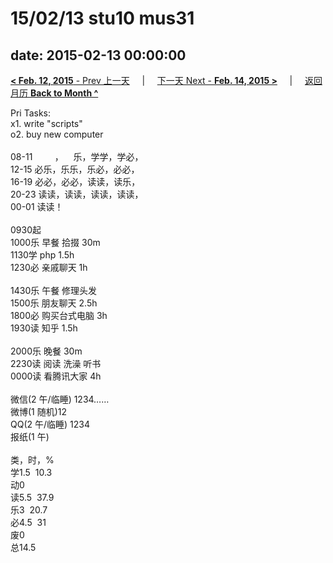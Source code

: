 # 15/02/13 stu10 mus31

date: 2015-02-13 00:00:00
---
[**< Feb. 12, 2015** - Prev 上一天](/lifelogs/2015/02/d12.html) &nbsp; &nbsp; | &nbsp; &nbsp; [下一天 Next - **Feb. 14, 2015 >**](/lifelogs/2015/02/d14.html) &nbsp; &nbsp; |  &nbsp; &nbsp; [返回月历 **Back to Month ^**](/lifelogs/2015/02/index.html)
<br/><div>Pri Tasks:</div><div>x1. write "scripts"</div><div>o2. buy new computer</div><div><br/></div><div>08-11         ，    乐，学学，学必，<br/>12-15 必乐，乐乐，乐必，必必，<br/>16-19 必必，必必，读读，读乐，<br/>20-23 读读，读读，读读，读读，</div><div>00-01 读读！</div><div><div><br/></div>0930起<br/>1000乐 早餐 拾掇 30m<br/>1130学 php 1.5h</div><div>1230必 亲戚聊天 1h</div><div><br/>1430乐 午餐 修理头发</div><div>1500乐 朋友聊天 2.5h</div><div>1800必 购买台式电脑 3h</div><div>1930读 知乎 1.5h</div><div><br/></div><div>2000乐 晚餐 30m<br/>2230读 阅读 洗澡 听书<br/>0000读 看腾讯大家 4h<div><br/></div>微信(2 午/临睡) 1234……<br/>微博(1 随机)12<br/>QQ(2 午/临睡) 1234<br/>报纸(1 午)<div><br/></div>类，时，%<br/>学1.5  10.3<br/>动0<br/>读5.5  37.9<br/>乐3  20.7<br/>必4.5  31<br/>废0<br/>总14.5

